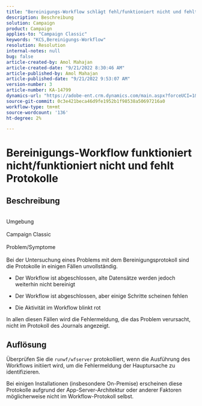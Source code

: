 ```yaml
---
title: "Bereinigungs-Workflow schlägt fehl/funktioniert nicht und fehlt Protokolle"
description: Beschreibung
solution: Campaign
product: Campaign
applies-to: "Campaign Classic"
keywords: "KCS,Bereinigungs-Workflow"
resolution: Resolution
internal-notes: null
bug: false
article-created-by: Amol Mahajan
article-created-date: "9/21/2022 8:30:46 AM"
article-published-by: Amol Mahajan
article-published-date: "9/21/2022 9:53:07 AM"
version-number: 3
article-number: KA-14799
dynamics-url: "https://adobe-ent.crm.dynamics.com/main.aspx?forceUCI=1&pagetype=entityrecord&etn=knowledgearticle&id=ae0018ac-8739-ed11-9db1-002248086cae"
source-git-commit: 0c3e421beca46d9fe1952b1f98538a50697216a0
workflow-type: tm+mt
source-wordcount: '136'
ht-degree: 2%

---
```


# Bereinigungs-Workflow funktioniert nicht/funktioniert nicht und fehlt Protokolle

## Beschreibung

<br>Umgebung<br><br>
Campaign Classic
<br><br>Problem/Symptome<br><br>
Bei der Untersuchung eines Problems mit dem Bereinigungsprotokoll sind die Protokolle in einigen Fällen unvollständig.

- Der Workflow ist abgeschlossen, alte Datensätze werden jedoch weiterhin nicht bereinigt

- Der Workflow ist abgeschlossen, aber einige Schritte scheinen fehlen

- Die Aktivität im Workflow blinkt rot

In allen diesen Fällen wird die Fehlermeldung, die das Problem verursacht, nicht im Protokoll des Journals angezeigt.


## Auflösung


Überprüfen Sie die `runwf/wfserver` protokolliert, wenn die Ausführung des Workflows initiiert wird, um die Fehlermeldung der Hauptursache zu identifizieren.

Bei einigen Installationen (insbesondere On-Premise) erscheinen diese Protokolle aufgrund der App-Server-Architektur oder anderer Faktoren möglicherweise nicht im Workflow-Protokoll selbst.
